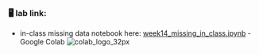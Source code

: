 ### 🖥️ lab link:
- in-class missing data notebook here: [week14_missing_in_class.ipynb](https://colab.research.google.com/github/mab253/dataviz_fall24/blob/main/week14/week14_missing_in_class.ipynb) -  Google Colab ![colab_logo_32px](https://github.com/mab253/dataviz_fall23/assets/17707843/9f26ae0a-cf0f-42c2-a1f5-584bb38a36c7)
